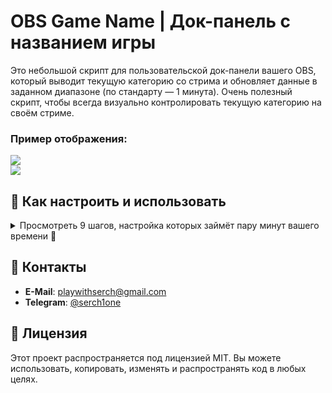 # OBS Game Name | Док-панель с названием игры

Это небольшой скрипт для пользовательской док-панели вашего OBS, который выводит текущую категорию со стрима и обновляет данные в заданном диапазоне (по стандарту — 1 минута). Очень полезный скрипт, чтобы всегда визуально контролировать текущую категорию на своём стриме.
### Пример отображения:
![](https://i.imgur.com/q5pQZH2.png)<br>
![](https://i.imgur.com/j7m6oKg.png)

## 🚀 Как настроить и использовать

<details>
<summary>Просмотреть 9 шагов, настройка которых займёт пару минут вашего времени 🤝</summary>

1. [Скачайте файл](https://github.com/s3r4tv/obs-game-name/releases/download/release/obs-game-name.html) `obs-game-name.html`.
2. Откройте файл в браузере.
3. Перейдите на сайт [Twitch Token Generator](https://twitchtokengenerator.com) и выберите **Custom Scope Token** во всплывающем окне.
4. Пролистайте до "Available Token Scopes" и активируйте эти 3 опции:
   - `channel:read:subscriptions`
   - `user:read:broadcast`
   - `channel:read:editors`

![](https://i.imgur.com/EZrbSO8.png)

5. Нажмите на зелёную кнопку **Generate Token**:<br>
![](https://i.imgur.com/roLvIcC.png)

6. После авторизации на Twitch, нажмите на фиолетовую кнопку для разрешений:<br>
![](https://i.imgur.com/Kz4UhT8.png)

7. Вернувшись на сайт Token Generator, скопируйте следующие токены:
   - `Access Token`
   - `Client ID`

![](https://i.imgur.com/ZQ4Fm3d.png)

8. Вставьте их в файл `obs-game-name.html` в нужные поля, указав ещё и ваш логин:

```javascript
const clientId = "YOU_CLIENT_ID";
const accessToken = "YOU_ACCESS_TOKEN"; 
const username = "you_channel_name"; // ex. playwithserch
```
9. Сохраните файл `obs-game-name.html` и откройте его в браузере.<br>Если всё сделано верно, то в нём отобразится текущая категория вашего Twitch канала.

![](https://i.imgur.com/Bfhzoqu.png)

10. Откройте OBS, затем перейдите в **Док-панели → Пользовательские док-панели браузера**. Укажите название вашей панели и путь к файлу `obs-game-name.html`. Нажмите **Применить** и разместите панель в удобном месте.

![](https://i.imgur.com/nGJEhp9.png)

</details>

## 📡 Контакты

- **E-Mail**: [playwithserch@gmail.com](mailto:playwithserch@gmail.com)
- **Telegram**: [@serch1one](https://t.me/serch1one)


## 📄 Лицензия
Этот проект распространяется под лицензией MIT. Вы можете использовать, копировать, изменять и распространять код в любых целях.

